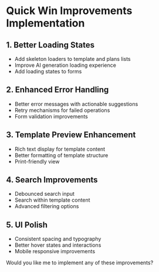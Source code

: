 # Quick Win Improvements Implementation

## 1. Better Loading States
- Add skeleton loaders to template and plans lists
- Improve AI generation loading experience
- Add loading states to forms

## 2. Enhanced Error Handling
- Better error messages with actionable suggestions
- Retry mechanisms for failed operations
- Form validation improvements

## 3. Template Preview Enhancement
- Rich text display for template content
- Better formatting of template structure
- Print-friendly view

## 4. Search Improvements
- Debounced search input
- Search within template content
- Advanced filtering options

## 5. UI Polish
- Consistent spacing and typography
- Better hover states and interactions
- Mobile responsive improvements

Would you like me to implement any of these improvements?
